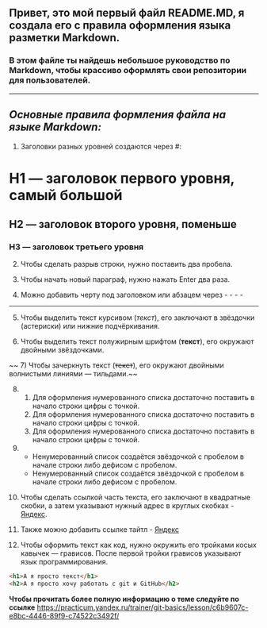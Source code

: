 ## Привет, это мой первый файл README.MD, я создала его с правила оформления языка разметки Markdown.  
### В этом файле ты найдешь небольшое руководство по Markdown, чтобы крассиво оформлять свои репозитории для пользователей.
----

*Основные правила формления файла на языке Markdown:*
----
1) Заголовки разных уровней создаются через #:
# H1 — заголовок первого уровня, самый большой
## H2 — заголовок второго уровня, поменьше
### H3 — заголовок третьего уровня

2) Чтобы сделать разрыв строки, нужно поставить два пробела.

3) Чтобы начать новый параграф, нужно нажать Enter два раза.

4) Можно добавить черту под заголовком или абзацем через - - - -
----

5) Чтобы выделить текст курсивом (_текст_), его заключают в звёздочки (астериски) или нижние подчёркивания.

6) Чтобы выделить текст полужирным шрифтом (**текст**), его окружают двойными звёздочками.

~~ 7) Чтобы зачеркнуть текст (~~текст~~), его окружают двойными волнистыми линиями — тильдами.~~

8)  1. Для оформления нумерованного списка достаточно поставить в начало строки цифры с точкой.
    2. Для оформления нумерованного списка достаточно поставить в начало строки цифры с точкой.
    3. Для оформления нумерованного списка достаточно поставить в начало строки цифры с точкой.

9) * Ненумерованный список создаётся звёздочкой с пробелом в начале строки либо дефисом с пробелом.
   * Ненумерованный список создаётся звёздочкой с пробелом в начале строки либо дефисом с пробелом.

10) Чтобы сделать ссылкой часть текста, его заключают в квадратные скобки, а затем указывают нужный адрес в круглых скобках - [Яндекс](https://www.yandex.ru).

11) Также можно добавить ссылке тайтл - [Яндекс](https://www.yandex.ru "Я Yandex!")

12) Чтобы оформить текст как код, нужно окружить его тройками косых кавычек — грависов. После первой тройки грависов указывают язык программирования.
```html
<h1>А я просто текст</h1>
<h2>А я просто хочу работать с git и GitHub</h2>
``` 

**Чтобы прочитать более полную информацию о теме следуйте по ссылке**
https://practicum.yandex.ru/trainer/git-basics/lesson/c6b9607c-e8bc-4446-89f9-c74522c3492f/

